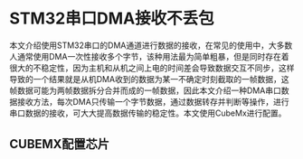 # STM32串口DMA接收不丢包

本文介绍使用STM32串口的DMA通道进行数据的接收，在常见的使用中，大多数人通常使用DMA一次性接收多个字节，该种用法最为简单粗暴，但是同时存在着很大的不稳定性，因为主机和从机之间上电的时间差会导致数据交互不同步，这样导致的一个结果就是从机DMA收到的数据为某一不确定时刻截取的一帧数据，这帧数据可能为两帧数据拆分合并而成的一帧数据，因此本文介绍一种DMA串口数据接收方法，每次DMA只传输一个字节数据，通过数据转存并判断等操作，进行串口数据的接收，可大大提高数据传输的稳定性。本文使用CubeMx进行配置。

## CUBEMX配置芯片